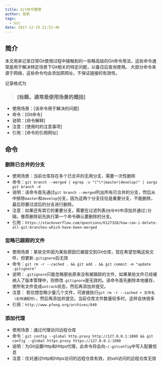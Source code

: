 ```yaml
---
title: Git命令整理
author: 张帆
tags:
  - Git
date: 2017-12-19 21:52:46
---
```


## 简介

本文用来记录日常Git使用过程中接触到的一些略高级的Git命令用法，这些命令通常是用于解决特定场景下Git相关的特定问题，以备日后查询使用。
大部分命令来源于网络，这些命令均会添加原网址，不保证链接的有效性。

记录格式为

> ### [标题，通常是使用场景的概括]
 - 使用场景：[该命令用于解决的问题]
 - 命令：[Git命令]
 - 说明：[命令解释]
 - 注意：[使用时的注意事项]
 - 引用：[命令的引用网址]

<!--more-->

## 命令

### 删除已合并的分支

- 使用场景：当前仓库存在多个已合并的无用分支，需要一次性删除
- 命令：`git branch --merged | egrep -v "(^\*|master|develop)" | xargs git branch -d`
- 说明：该命令首先通过`git branch --merged`列出所有已合并的分支，然后从中排除`master`和`develop`分支，因为这两个分支往往是重要分支，不能删除，最后将要过滤后的分支进行删除。
- 注意：如果还有其它的重要分支，需要在过滤列表(`括号中`)中添加并通过`|`分隔，推荐删除前先执行第一个命令确认要删除的分支。
- 引用：`https://stackoverflow.com/questions/6127328/how-can-i-delete-all-git-branches-which-have-been-merged`

### 忽略已跟踪的文件

- 使用场景：某些文件因为某些原因已被提交到Git仓库，现在希望忽略这些文件，但更新`.gitignore`后无效
- 命令：`git rm -r --cached . && git add . && git commit -m "update .gitignore"`
- 说明：`.gitignore`只能忽略那些原来没有被跟踪的文件，如果某些文件已经被纳入了版本管理中，则修改`.gitignore`是无效的。该命令首先删除本地缓存，使所有文件变成`untrack`状态，然后再添加并提交。
- 注意： 若仅想忽略少量几个文件，可直接执行`git rm -r --cached + 文件名（支持通配符）`，然后再添加并提交。当前仓库文件数量较多时，这样会快很多
- 引用：`http://www.pfeng.org/archives/840`

### 添加代理

- 使用场景：通过代理访问远程仓库
- 命令：`git config --global http.proxy http://127.0.0.1:1080 && git config --global https.proxy https://127.0.0.1:1080`
- 说明：为Git设置Http和Https代理，此命令将会向`~/.gitconfig`中写入配置信息
- 注意：仅对通过http和https访问的远程仓库有效，对ssh访问的远程仓库无效
